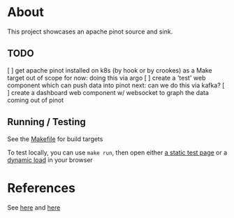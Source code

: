 # About

This project showcases an apache pinot source and sink.

## TODO
 [ ] get apache pinot installed on k8s (by hook or by crookes) as a Make target
     out of scope for now: doing this via argo
 [ ] create a 'test' web component which can push data into pinot
     next: can we do this via kafka?
 [ ] create a dashboard web component w/ websocket to graph the data coming out of pinot
 

## Running / Testing 
See the [Makefile](./Makefile) for build targets

To test locally, you can use `make run`, then open either [a static test page](./test/local-test.html) or a [dynamic load](./test/dynamic-test.html) in your browser


# References
See [here](https://www.colorglare.com/svelte-components-as-web-components-b400d1253504)
and [here](https://medium.com/javascript-by-doing/how-to-create-a-web-component-in-svelte-5963356ec978)